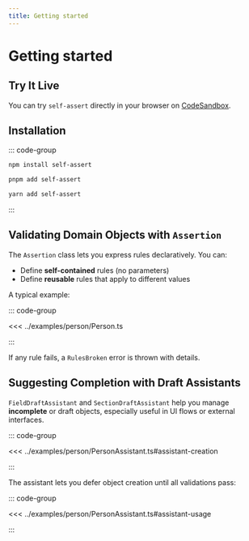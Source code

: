 ```yaml
---
title: Getting started
---
```


# Getting started

## Try It Live

You can try `self-assert` directly in your browser on [CodeSandbox](https://codesandbox.io/p/sandbox/github/self-assert/self-assert-react-demo).

## Installation

::: code-group

```sh [npm]
npm install self-assert
```

```sh [pnpm]
pnpm add self-assert
```

```sh [yarn]
yarn add self-assert
```

:::

## Validating Domain Objects with `Assertion`

The `Assertion` class lets you express rules declaratively. You can:

- Define **self-contained** rules (no parameters)
- Define **reusable** rules that apply to different values

A typical example:

::: code-group

<<< ../examples/person/Person.ts

:::

If any rule fails, a `RulesBroken` error is thrown with details.

## Suggesting Completion with Draft Assistants

`FieldDraftAssistant` and `SectionDraftAssistant` help you manage
**incomplete** or draft objects, especially useful in UI flows or external interfaces.

::: code-group

<<< ../examples/person/PersonAssistant.ts#assistant-creation

:::

The assistant lets you defer object creation until all validations pass:

::: code-group

<<< ../examples/person/PersonAssistant.ts#assistant-usage

:::
